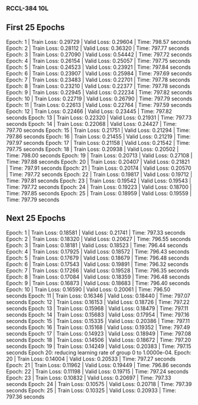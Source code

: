 ### RCCL-384 10L

First 25 Epochs
---------------

   Epoch: 1 | Train Loss: 0.29729 | Valid Loss: 0.29604 | Time: 798.57 seconds   
   Epoch: 2 | Train Loss: 0.28112 | Valid Loss: 0.36320 | Time: 797.77 seconds   
   Epoch: 3 | Train Loss: 0.27090 | Valid Loss: 0.54442 | Time: 797.72 seconds
   Epoch: 4 | Train Loss: 0.26154 | Valid Loss: 0.25057 | Time: 797.75 seconds
   Epoch: 5 | Train Loss: 0.24523 | Valid Loss: 0.23921 | Time: 797.84 seconds
   Epoch: 6 | Train Loss: 0.23907 | Valid Loss: 0.25984 | Time: 797.69 seconds
   Epoch: 7 | Train Loss: 0.23483 | Valid Loss: 0.22701 | Time: 797.78 seconds
   Epoch: 8 | Train Loss: 0.23210 | Valid Loss: 0.22377 | Time: 797.78 seconds
   Epoch: 9 | Train Loss: 0.22945 | Valid Loss: 0.22234 | Time: 797.82 seconds
   Epoch: 10 | Train Loss: 0.22719 | Valid Loss: 0.26790 | Time: 797.79 seconds
   Epoch: 11 | Train Loss: 0.22613 | Valid Loss: 0.22764 | Time: 797.59 seconds
   Epoch: 12 | Train Loss: 0.22466 | Valid Loss: 0.23445 | Time: 797.82 seconds
   Epoch: 13 | Train Loss: 0.22320 | Valid Loss: 0.21931 | Time: 797.73 seconds
   Epoch: 14 | Train Loss: 0.22068 | Valid Loss: 0.24427 | Time: 797.70 seconds
   Epoch: 15 | Train Loss: 0.21751 | Valid Loss: 0.21294 | Time: 797.86 seconds
   Epoch: 16 | Train Loss: 0.21455 | Valid Loss: 0.21219 | Time: 797.97 seconds
   Epoch: 17 | Train Loss: 0.21158 | Valid Loss: 0.21542 | Time: 797.75 seconds
   Epoch: 18 | Train Loss: 0.20938 | Valid Loss: 0.20502 | Time: 798.00 seconds
   Epoch: 19 | Train Loss: 0.20713 | Valid Loss: 0.27108 | Time: 797.88 seconds
   Epoch: 20 | Train Loss: 0.20407 | Valid Loss: 0.21821 | Time: 797.91 seconds
   Epoch: 21 | Train Loss: 0.20174 | Valid Loss: 0.20570 | Time: 797.72 seconds
   Epoch: 22 | Train Loss: 0.19817 | Valid Loss: 0.19712 | Time: 797.81 seconds
   Epoch: 23 | Train Loss: 0.19542 | Valid Loss: 0.19543 | Time: 797.72 seconds
   Epoch: 24 | Train Loss: 0.19223 | Valid Loss: 0.18700 | Time: 797.85 seconds
   Epoch: 25 | Train Loss: 0.18959 | Valid Loss: 0.19559 | Time: 797.79 seconds   


Next 25 Epochs
--------------

Epoch: 1 | Train Loss: 0.18581 | Valid Loss: 0.21741 | Time: 797.33 seconds
Epoch: 2 | Train Loss: 0.18320 | Valid Loss: 0.20627 | Time: 796.55 seconds
Epoch: 3 | Train Loss: 0.18181 | Valid Loss: 0.18523 | Time: 796.44 seconds
Epoch: 4 | Train Loss: 0.17925 | Valid Loss: 0.18572 | Time: 796.43 seconds
Epoch: 5 | Train Loss: 0.17679 | Valid Loss: 0.18679 | Time: 796.48 seconds
Epoch: 6 | Train Loss: 0.17543 | Valid Loss: 0.19891 | Time: 796.32 seconds
Epoch: 7 | Train Loss: 0.17266 | Valid Loss: 0.19528 | Time: 796.35 seconds
Epoch: 8 | Train Loss: 0.17084 | Valid Loss: 0.18359 | Time: 796.48 seconds
Epoch: 9 | Train Loss: 0.16873 | Valid Loss: 0.18683 | Time: 796.40 seconds
Epoch: 10 | Train Loss: 0.16590 | Valid Loss: 0.20061 | Time: 796.50 seconds
Epoch: 11 | Train Loss: 0.16346 | Valid Loss: 0.18440 | Time: 797.07 seconds
Epoch: 12 | Train Loss: 0.16153 | Valid Loss: 0.18726 | Time: 797.22 seconds
Epoch: 13 | Train Loss: 0.15968 | Valid Loss: 0.18479 | Time: 797.11 seconds
Epoch: 14 | Train Loss: 0.15683 | Valid Loss: 0.17954 | Time: 797.16 seconds
Epoch: 15 | Train Loss: 0.15335 | Valid Loss: 0.20386 | Time: 797.11 seconds
Epoch: 16 | Train Loss: 0.15168 | Valid Loss: 0.19352 | Time: 797.49 seconds
Epoch: 17 | Train Loss: 0.14923 | Valid Loss: 0.18949 | Time: 797.08 seconds
Epoch: 18 | Train Loss: 0.14506 | Valid Loss: 0.18672 | Time: 797.20 seconds
Epoch: 19 | Train Loss: 0.14249 | Valid Loss: 0.20383 | Time: 797.15 seconds
Epoch    20: reducing learning rate of group 0 to 1.0000e-04.
Epoch: 20 | Train Loss: 0.14004 | Valid Loss: 0.20533 | Time: 797.27 seconds
Epoch: 21 | Train Loss: 0.11962 | Valid Loss: 0.19449 | Time: 796.86 seconds
Epoch: 22 | Train Loss: 0.11198 | Valid Loss: 0.19715 | Time: 797.24 seconds
Epoch: 23 | Train Loss: 0.10832 | Valid Loss: 0.20697 | Time: 797.33 seconds
Epoch: 24 | Train Loss: 0.10575 | Valid Loss: 0.20718 | Time: 797.39 seconds
Epoch: 25 | Train Loss: 0.10325 | Valid Loss: 0.20933 | Time: 797.36 seconds

